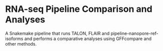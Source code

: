 # RNA-seq Pipeline Comparison and Analyses

A Snakemake pipeline that runs TALON, FLAIR and pipeline-nanopore-ref-isoforms and performs a comparative analyses using GFFcompare and other methods.
